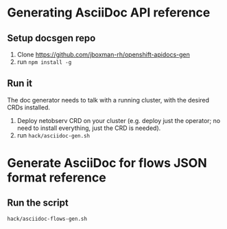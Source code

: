 # Generating AsciiDoc API reference

## Setup docsgen repo

1. Clone https://github.com/jboxman-rh/openshift-apidocs-gen
2. run `npm install -g`

## Run it

The doc generator needs to talk with a running cluster, with the desired CRDs installed.

1. Deploy netobserv CRD on your cluster (e.g. deploy just the operator; no need to install everything, just the CRD is needed).
2. run `hack/asciidoc-gen.sh`

# Generate AsciiDoc for flows JSON format reference

## Run the script

```bash
hack/asciidoc-flows-gen.sh 
```
